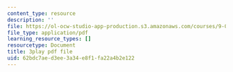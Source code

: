 ```yaml
---
content_type: resource
description: ''
file: https://ol-ocw-studio-app-production.s3.amazonaws.com/courses/9-00-introduction-to-psychology-fall-2004/62bdc7aed3ee3a34e8f1fa22a4b2e122_10497.pdf
file_type: application/pdf
learning_resource_types: []
resourcetype: Document
title: 3play pdf file
uid: 62bdc7ae-d3ee-3a34-e8f1-fa22a4b2e122
---
```

